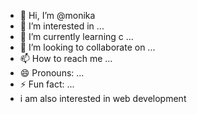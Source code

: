 - 👋 Hi, I’m @monika
- 👀 I’m interested in ...
- 🌱 I’m currently learning c ...
- 💞️ I’m looking to collaborate on ...
- 📫 How to reach me ...
- 😄 Pronouns: ...
- ⚡ Fun fact: ...
- i am  also interested in web development

<!---
monika7006/monika7006 is a ✨ special ✨ repository because its `README.md` (this file) appears on your GitHub profile.
You can click the Preview link to take a look at your changes.
--->
